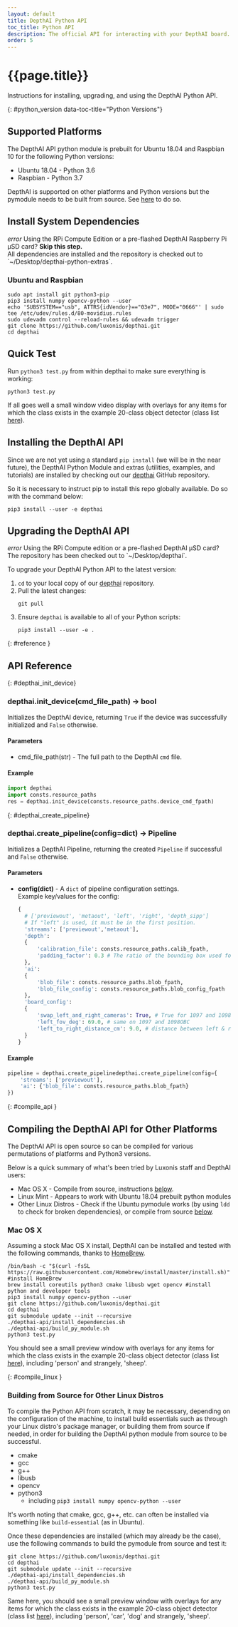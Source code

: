 ```yaml
---
layout: default
title: DepthAI Python API
toc_title: Python API
description: The official API for interacting with your DepthAI board.
order: 5
---
```


# {{page.title}}

Instructions for installing, upgrading, and using the DepthAI Python API.

{: #python_version data-toc-title="Python Versions"}
## Supported Platforms

The DepthAI API python module is prebuilt for Ubuntu 18.04 and Raspbian 10 for the following Python versions:

* Ubuntu 18.04 - Python 3.6
* Raspbian - Python 3.7

DepthAI is supported on other platforms and Python versions but the pymodule needs to be built from source.  See [here](#compile_api) to do so.  

## Install System Dependencies
<div class="alert alert-primary" role="alert">
<i class="material-icons">
error
</i>
  Using the RPi Compute Edition or a pre-flashed DepthAI Raspberry Pi µSD card? <strong>Skip this step.</strong><br/>
  <span class="small">All dependencies are installed and the repository is checked out to `~/Desktop/depthai-python-extras`.</span>
</div>
 

### Ubuntu and Raspbian
```
sudo apt install git python3-pip
pip3 install numpy opencv-python --user
echo 'SUBSYSTEM=="usb", ATTRS{idVendor}=="03e7", MODE="0666"' | sudo tee /etc/udev/rules.d/80-movidius.rules
sudo udevadm control --reload-rules && udevadm trigger
git clone https://github.com/luxonis/depthai.git
cd depthai
```

## Quick Test

Run `python3 test.py` from within depthai to make sure everything is working:

```
python3 test.py
```

If all goes well a small window video display with overlays for any items for which the class exists in the example 20-class object detector (class list [here](https://github.com/luxonis/depthai/blob/master/resources/nn/object_detection_4shave/labels_for_mobilenet_ssd.txt)).

<h2 id="install" data-toc-title="Installation">Installing the DepthAI API</h2>

Since we are not yet using a standard `pip install` (we will be in the near future), the DepthAI Python Module and extras (utilities, examples, and tutorials) are installed by checking out our [depthai](https://github.com/luxonis/depthai) GitHub repository. 

So it is necessary to instruct pip to install this repo globally available.  Do so with the command below:

```
pip3 install --user -e depthai
```

<h2 id="upgrade" data-toc-title="Upgrading">Upgrading the DepthAI API</h2>

<div class="alert alert-primary" role="alert">
<i class="material-icons">
error
</i>
  Using the RPi Compute edition or a pre-flashed DepthAI µSD card?<br/>
  <span class="small">The repository has been checked out to `~/Desktop/depthai`.</span>
</div>


To upgrade your DepthAI Python API to the latest version:

1. `cd` to your local copy of our [depthai](https://github.com/luxonis/depthai) repository.
2. Pull the latest changes:
    ```
    git pull
    ```
3. Ensure `depthai` is available to all of your Python scripts:
    ```
    pip3 install --user -e .
    ```

{: #reference }
## API Reference

{: #depthai_init_device}
### depthai.init_device(cmd_file_path) → bool

Initializes the DepthAI device, returning `True` if the device was successfully initialized and `False` otherwise.

#### Parameters

* cmd_file_path(str) - The full path to the DepthAI `cmd` file.

#### Example

```py
import depthai
import consts.resource_paths
res = depthai.init_device(consts.resource_paths.device_cmd_fpath)
```

{: #depthai_create_pipeline}
### depthai.create_pipeline(config=dict) → Pipeline

Initializes a DepthAI Pipeline, returning the created `Pipeline` if successful and `False` otherwise.

#### Parameters

* __config(dict)__ -  A `dict` of pipeline configuration settings.
    <br/>Example key/values for the config:
    ```py
    {
      # ['previewout', 'metaout', 'left', 'right', 'depth_sipp']
      # If "left" is used, it must be in the first position.
      'streams': ['previewout','metaout'],
      'depth':
      {
          'calibration_file': consts.resource_paths.calib_fpath,
          'padding_factor': 0.3 # The ratio of the bounding box used for object detection
      },
      'ai':
      {
          'blob_file': consts.resource_paths.blob_fpath,
          'blob_file_config': consts.resource_paths.blob_config_fpath
      },
      'board_config':
      {
          'swap_left_and_right_cameras': True, # True for 1097 and 1098OBC
          'left_fov_deg': 69.0, # same on 1097 and 1098OBC
          'left_to_right_distance_cm': 9.0, # distance between left & right grayscale cameras
      }
    }
    ```

#### Example

```py
pipeline = depthai.create_pipelinedepthai.create_pipeline(config={
    'streams': ['previewout'],
    'ai': {'blob_file': consts.resource_paths.blob_fpath}
})
```

{: #compile_api }
## Compiling the DepthAI API for Other Platforms

The DepthAI API is open source so can be compiled for various permutations of platforms and Python3 versions.

Below is a quick summary of what's been tried by Luxonis staff and DepthAI users:

* Mac OS X - Compile from source, instructions [below](#mac-os-x).
* Linux Mint - Appears to work with Ubuntu 18.04 prebuilt python modules
* Other Linux Distros - Check if the Ubuntu pymodule works (by using `ldd` to check for broken dependencies), or compile from source [below](/api#compile_linux).



### Mac OS X
Assuming a stock Mac OS X install, DepthAI can be installed and tested with the following commands, thanks to [HomeBrew](https://brew.sh/).
```
/bin/bash -c "$(curl -fsSL https://raw.githubusercontent.com/Homebrew/install/master/install.sh)" #install HomeBrew
brew install coreutils python3 cmake libusb wget opencv #install python and developer tools
pip3 install numpy opencv-python --user
git clone https://github.com/luxonis/depthai.git
cd depthai
git submodule update --init --recursive
./depthai-api/install_dependencies.sh
./depthai-api/build_py_module.sh
python3 test.py
```
You should see a small preview window with overlays for any items for which the class exists in the example 20-class object detector (class list [here](https://github.com/luxonis/depthai/blob/master/resources/nn/object_detection_4shave/labels_for_mobilenet_ssd.txt)), including 'person' and strangely, 'sheep'.

{: #compile_linux }
### Building from Source for Other Linux Distros

To compile the Python API from scratch, it may be necessary, depending on the configuration of the machine, to install build essentials such as through your Linux distro's package manager, or building them from source if needed, in order for building the DepthAI python module from source to be successful.
* cmake
* gcc
* g++
* libusb
* opencv
* python3
  * including `pip3 install numpy opencv-python --user`
  
It's worth noting that cmake, gcc, g++, etc. can often be installed via something like `build-essential` (as in Ubuntu).

Once these dependencies are installed (which may already be the case), use the following commands to build the pymodule from source and test it:

```
git clone https://github.com/luxonis/depthai.git
cd depthai
git submodule update --init --recursive
./depthai-api/install_dependencies.sh
./depthai-api/build_py_module.sh
python3 test.py
```

Same here, you should see a small preview window with overlays for any items for which the class exists in the example 20-class object detector (class list [here](https://github.com/luxonis/depthai/blob/master/resources/nn/object_detection_4shave/labels_for_mobilenet_ssd.txt)), including 'person', 'car', 'dog' and strangely, 'sheep'.
